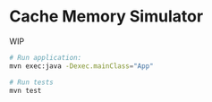 # Cache Memory Simulator
WIP

```bash
# Run application:
mvn exec:java -Dexec.mainClass="App"

# Run tests
mvn test
```